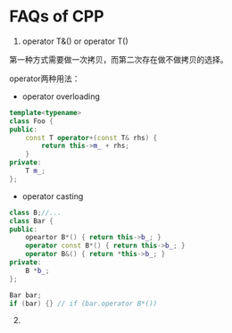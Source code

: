 # FAQs of CPP

1. operator T&() or operator T()

第一种方式需要做一次拷贝，而第二次存在做不做拷贝的选择。

operator两种用法：

+ operator overloading

```c++
template<typename>
class Foo {
public:
	const T operator+(const T& rhs) {
		return this->m_ + rhs;
	}
private:
	T m_;
};
```

+ operator casting

```c++
class B;//...
class Bar {
public:
	opeartor B*() { return this->b_; }
	operator const B*() { return this->b_; }
	operator B&() { return *this->b_; }
private:
	B *b_;
};

Bar bar;
if (bar) {} // if (bar.operator B*())
```

2. 

